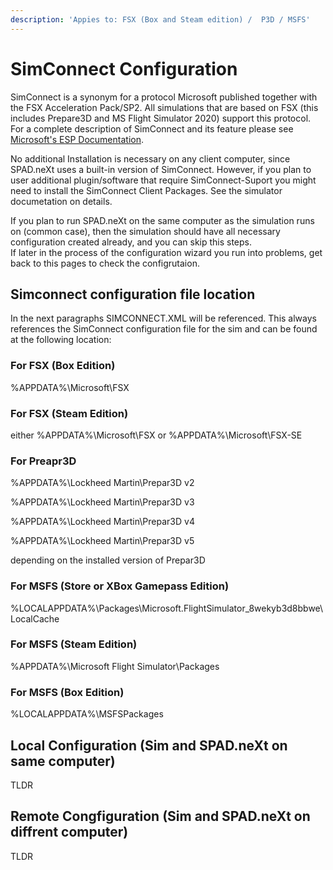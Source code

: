 ```yaml
---
description: 'Appies to: FSX (Box and Steam edition) /  P3D / MSFS'
---
```


# SimConnect Configuration

SimConnect is a synonym for a protocol Microsoft published together with the FSX Acceleration Pack/SP2. All simulations that are based on FSX \(this includes Prepare3D and MS Flight Simulator 2020\) support this protocol. For a complete description of SimConnect and its feature please see [Microsoft's ESP Documentation](https://docs.microsoft.com/en-us/previous-versions/microsoft-esp/cc526948%28v=msdn.10%29).

No additional Installation is necessary on any client computer, since SPAD.neXt uses a built-in version of SimConnect. However, if you plan to user additional plugin/software that require SimConnect-Suport you might need to install the SimConnect Client Packages. See the simulator documetation on details.

If you plan to run SPAD.neXt on the same computer as the simulation runs on \(common case\), then the simulation should have all necessary configuration created already, and you can skip this steps.   
If later in the process of the configuration wizard you run into problems, get back to this pages to check the configrutaion.



## Simconnect configuration file location

In the next paragraphs SIMCONNECT.XML will be referenced. This always references the SimConnect configuration file for the sim and can be found at the following location:

### For FSX \(Box Edition\)

%APPDATA%\Microsoft\FSX

### For FSX \(Steam Edition\)

either %APPDATA%\Microsoft\FSX or %APPDATA%\Microsoft\FSX-SE

### For Preapr3D

%APPDATA%\Lockheed Martin\Prepar3D v2

%APPDATA%\Lockheed Martin\Prepar3D v3

%APPDATA%\Lockheed Martin\Prepar3D v4

%APPDATA%\Lockheed Martin\Prepar3D v5

depending on the installed version of Prepar3D

### For MSFS \(Store or XBox Gamepass Edition\)

%LOCALAPPDATA%\Packages\Microsoft.FlightSimulator\_8wekyb3d8bbwe\LocalCache

### For MSFS \(Steam Edition\)

%APPDATA%\Microsoft Flight Simulator\Packages

### For MSFS \(Box Edition\)

%LOCALAPPDATA%\MSFSPackages



## Local Configuration \(Sim and SPAD.neXt on same computer\)

TLDR

## Remote Congfiguration \(Sim and SPAD.neXt on diffrent computer\)

TLDR







